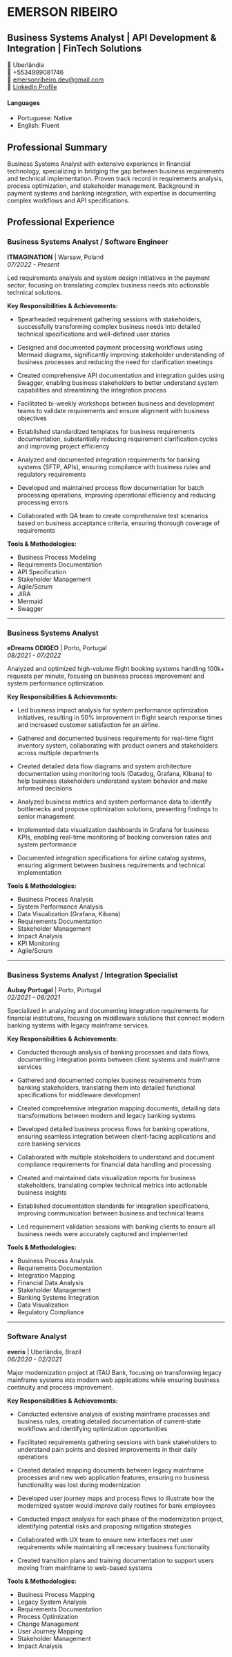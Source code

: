 # EMERSON RIBEIRO

## Business Systems Analyst | API Development & Integration | FinTech Solutions

📍 Uberlândia  
📱 +5534999081746  
📧 emersonribeiro.dev@gmail.com  
🔗 [LinkedIn Profile](https://www.linkedin.com/in/emerson-ribeiro-jr/)

#### Languages
- Portuguese: Native 
- English: Fluent

## Professional Summary
Business Systems Analyst with extensive experience in financial technology, specializing in bridging the gap between business requirements and technical implementation. Proven track record in requirements analysis, process optimization, and stakeholder management. Background in payment systems and banking integration, with expertise in documenting complex workflows and API specifications.

## Professional Experience

### Business Systems Analyst / Software Engineer
**ITMAGINATION** | Warsaw, Poland  
*07/2022 - Present*

Led requirements analysis and system design initiatives in the payment sector, focusing on translating complex business needs into actionable technical solutions.

**Key Responsibilities & Achievements:**

* Spearheaded requirement gathering sessions with stakeholders, successfully transforming complex business needs into detailed technical specifications and well-defined user stories

* Designed and documented payment processing workflows using Mermaid diagrams, significantly improving stakeholder understanding of business processes and reducing the need for clarification meetings

* Created comprehensive API documentation and integration guides using Swagger, enabling business stakeholders to better understand system capabilities and streamlining the integration process

* Facilitated bi-weekly workshops between business and development teams to validate requirements and ensure alignment with business objectives

* Established standardized templates for business requirements documentation, substantially reducing requirement clarification cycles and improving project efficiency

* Analyzed and documented integration requirements for banking systems (SFTP, APIs), ensuring compliance with business rules and regulatory requirements

* Developed and maintained process flow documentation for batch processing operations, improving operational efficiency and reducing processing errors

* Collaborated with QA team to create comprehensive test scenarios based on business acceptance criteria, ensuring thorough coverage of requirements

**Tools & Methodologies:**
- Business Process Modeling
- Requirements Documentation
- API Specification
- Stakeholder Management
- Agile/Scrum
- JIRA
- Mermaid
- Swagger

---

### Business Systems Analyst
**eDreams ODIGEO** | Porto, Portugal  
*08/2021 - 07/2022*

Analyzed and optimized high-volume flight booking systems handling 100k+ requests per minute, focusing on business process improvement and system performance optimization.

**Key Responsibilities & Achievements:**

* Led business impact analysis for system performance optimization initiatives, resulting in 50% improvement in flight search response times and increased customer satisfaction for an airline.

* Gathered and documented business requirements for real-time flight inventory system, collaborating with product owners and stakeholders across multiple departments

* Created detailed data flow diagrams and system architecture documentation using monitoring tools (Datadog, Grafana, Kibana) to help business stakeholders understand system behavior and make informed decisions

* Analyzed business metrics and system performance data to identify bottlenecks and propose optimization solutions, presenting findings to senior management

* Implemented data visualization dashboards in Grafana for business KPIs, enabling real-time monitoring of booking conversion rates and system performance

* Documented integration specifications for airline catalog systems, ensuring alignment between business requirements and technical implementation

**Tools & Methodologies:**
- Business Process Analysis
- System Performance Analysis
- Data Visualization (Grafana, Kibana)
- Requirements Documentation
- Stakeholder Management
- Impact Analysis
- KPI Monitoring
- Agile/Scrum

---

### Business Systems Analyst / Integration Specialist
**Aubay Portugal** | Porto, Portugal  
*02/2021 - 08/2021*

Specialized in analyzing and documenting integration requirements for financial institutions, focusing on middleware solutions that connect modern banking systems with legacy mainframe services.

**Key Responsibilities & Achievements:**

* Conducted thorough analysis of banking processes and data flows, documenting integration points between client systems and mainframe services

* Gathered and documented complex business requirements from banking stakeholders, translating them into detailed functional specifications for middleware development

* Created comprehensive integration mapping documents, detailing data transformations between modern and legacy banking systems

* Developed detailed business process flows for banking operations, ensuring seamless integration between client-facing applications and core banking services

* Collaborated with multiple stakeholders to understand and document compliance requirements for financial data handling and processing

* Created and maintained data visualization reports for business stakeholders, translating complex technical metrics into actionable business insights

* Established documentation standards for integration specifications, improving communication between business and technical teams

* Led requirement validation sessions with banking clients to ensure all business needs were accurately captured and implemented

**Tools & Methodologies:**
- Business Process Analysis
- Requirements Documentation
- Integration Mapping
- Financial Data Analysis
- Stakeholder Management
- Banking Systems Integration
- Data Visualization
- Regulatory Compliance

--- 
### Software Analyst
**everis** | Uberlândia, Brazil  
*06/2020 - 02/2021*

Major modernization project at ITAÚ Bank, focusing on transforming legacy mainframe systems into modern web applications while ensuring business continuity and process improvement.

**Key Responsibilities & Achievements:**

* Conducted extensive analysis of existing mainframe processes and business rules, creating detailed documentation of current-state workflows and identifying optimization opportunities

* Facilitated requirements gathering sessions with bank stakeholders to understand pain points and desired improvements in their daily operations

* Created detailed mapping documents between legacy mainframe processes and new web application features, ensuring no business functionality was lost during modernization

* Developed user journey maps and process flows to illustrate how the modernized system would improve daily routines for bank employees

* Conducted impact analysis for each phase of the modernization project, identifying potential risks and proposing mitigation strategies

* Collaborated with UX team to ensure new interfaces met user requirements while maintaining all necessary business functionality

* Created transition plans and training documentation to support users moving from mainframe to web-based systems

**Tools & Methodologies:**
- Business Process Mapping
- Legacy System Analysis
- Requirements Documentation
- Process Optimization
- Change Management
- User Journey Mapping
- Stakeholder Management
- Impact Analysis

